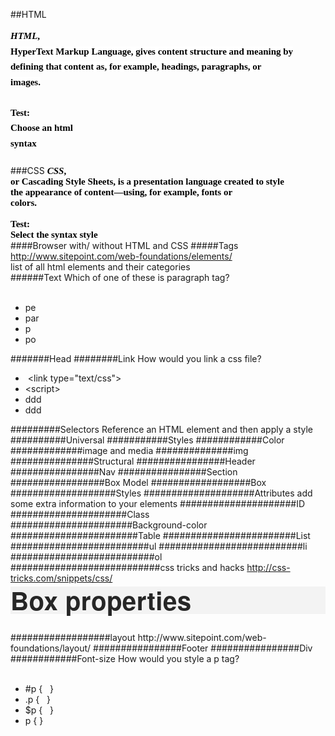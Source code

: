 ##HTML
<span id="docs-internal-guid-d499e770-7436-1deb-17ec-631fa62e6aa6"><font face="serif"><p dir="ltr" style="line-height:1.6363636363636365;margin-top:0pt;margin-bottom:0pt;"><span style="font-size:15px;font-family:Verdana;color:#000000;background-color:#ffffff;font-weight:bold;font-style:italic;font-variant:normal;text-decoration:none;vertical-align:baseline;white-space:pre-wrap;">HTML</span><span style="font-size:15px;font-family:Verdana;color:#000000;background-color:#ffffff;font-weight:bold;font-style:normal;font-variant:normal;text-decoration:none;vertical-align:baseline;white-space:pre-wrap;">, HyperText Markup Language, gives content structure and meaning by defining that content as, for example, headings, paragraphs, or images.</span></p><p dir="ltr" style="line-height:1.6363636363636365;margin-top:0pt;margin-bottom:0pt;"><span style="color: rgb(0, 0, 0); font-family: Verdana; font-size: 15px; font-weight: bold; line-height: 1.63636363636364; white-space: pre-wrap;"><br></span></p><p dir="ltr" style="line-height:1.6363636363636365;margin-top:0pt;margin-bottom:0pt;"><span style="color: rgb(0, 0, 0); font-family: Verdana; font-size: 15px; font-weight: bold; line-height: 1.63636363636364; white-space: pre-wrap;">Test: Choose an html syntax&nbsp;</span></p><p dir="ltr" style="line-height:1.6363636363636365;margin-top:0pt;margin-bottom:0pt;"><br></p></font></span>
###CSS
<span style="font-size: 15px; font-family: Verdana; color: rgb(0, 0, 0); font-weight: bold; font-style: italic; vertical-align: baseline; white-space: pre-wrap;">CSS</span><span style="font-size: 15px; font-family: Verdana; color: rgb(0, 0, 0); font-weight: bold; vertical-align: baseline; white-space: pre-wrap;">, or Cascading Style Sheets, is a presentation language created to style the appearance of content—using, for example, fonts or colors.</span><div><span style="font-size: 15px; font-family: Verdana; color: rgb(0, 0, 0); font-weight: bold; vertical-align: baseline; white-space: pre-wrap;"><br></span></div><div><font color="#000000" face="Verdana"><span style="font-size: 15px; white-space: pre-wrap;"><b>Test: Select the syntax style</b></span></font></div>
####Browser with/ without HTML and CSS
#####Tags
http://www.sitepoint.com/web-foundations/elements/<div>list of all html elements and their categories</div>
######Text
Which of one of these is paragraph tag?<div><br></div><div><ul><li>pe</li><li>par</li><li>p</li><li>po</li></ul></div>
#######Head
########Link
How would you link a css file?<div><ul><li>&nbsp;&lt;link type="text/css"&gt;</li><li>&lt;script&gt;</li><li>ddd</li><li>ddd</li></ul></div>
#########Selectors
Reference an HTML element and then apply a style
##########Universal
###########Styles
############Color
#############image and media
##############img
###############Structural
################Header
################Nav
################Section
#################Box Model
##################Box
###################Styles
####################Attributes
add some extra information to your elements
#####################ID
#####################Class
######################Background-color
#######################Table
########################List
#########################ul
##########################li
##########################ol
###########################css tricks and hacks
http://css-tricks.com/snippets/css/
<h1 class="article_title" style="box-sizing: border-box; font-size: 2.875em; margin-top: -9px; margin-bottom: 0.7em; padding: 0px 66px 0px 0px; direction: ltr; font-family: 'Helvetica Neue', Helvetica, Helvetica, Arial, sans-serif; color: rgb(38, 38, 38); line-height: 1.1; letter-spacing: 0.01em; word-break: break-word; background-color: rgb(243, 243, 243);">Box properties</h1>
##################layout
http://www.sitepoint.com/web-foundations/layout/
################Footer
################Div
############Font-size
How would you style a p tag?<div><br></div><div><ul><li>#p { &nbsp; }</li><li>.p { &nbsp; }</li><li>$p { &nbsp; }</li><li>p { }</li></ul></div>
